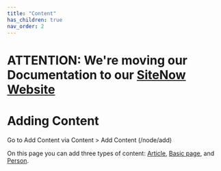 ```yaml
---
title: "Content"
has_children: true
nav_order: 2
---
```

# ATTENTION: We're moving our Documentation to our [SiteNow Website](https://sitenow.uiowa.edu/documentation/content-documentation)

# Adding Content

Go to Add Content via Content > Add Content (/node/add)

On this page you can add three types of content: [Article](articles/index.md), [Basic page](basic-pages/basic-pages.md), and [Person](person/person.md).
